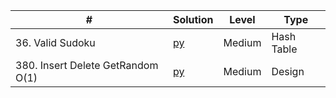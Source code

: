 | #  | Solution |Level | Type
|-------------|-----| ----- |------
|36. Valid Sudoku | [py](https://github.com/cloi1994/session1/blob/master/Uber/36.py) | Medium | Hash Table
|380. Insert Delete GetRandom O(1) | [py](https://github.com/cloi1994/session1/blob/master/Uber/380.py) | Medium | Design
